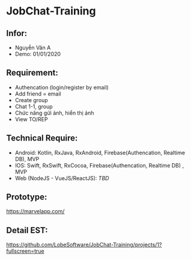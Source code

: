 # JobChat-Training

## Infor:
- Nguyễn Văn A
- Demo: 01/01/2020

## Requirement:
- Authencation (login/register by email)
- Add friend = email
- Create group
- Chat 1-1, group
- Chức năng gửi ảnh, hiển thị ảnh
- View TO/REP

## Technical Require:
- Android: Kotlin, RxJava, RxAndroid, Firebase(Authencation, Realtime DB), MVP
- IOS: Swift, RxSwift, RxCocoa, Firebase(Authencation, Realtime DB) , MVP
- Web (NodeJS - VueJS/ReactJS): *TBD*

## Prototype:
https://marvelapp.com/

## Detail EST:
https://github.com/LobeSoftware/JobChat-Training/projects/1?fullscreen=true
